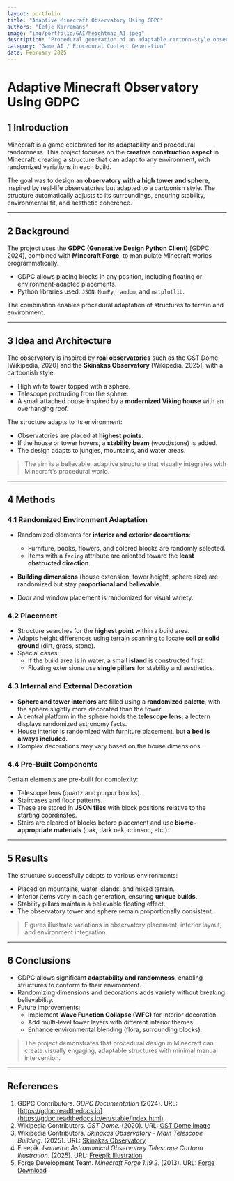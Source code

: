 ```yaml
---
layout: portfolio
title: "Adaptive Minecraft Observatory Using GDPC"
authors: "Eefje Karremans"
image: "img/portfolio/GAI/heightmap_A1.jpeg"
description: "Procedural generation of an adaptable cartoon-style observatory in Minecraft using GDPC."
category: "Game AI / Procedural Content Generation"
date: February 2025
---
```


# Adaptive Minecraft Observatory Using GDPC

## 1 Introduction

Minecraft is a game celebrated for its adaptability and procedural randomness. This project focuses on the **creative construction aspect** in Minecraft: creating a structure that can adapt to any environment, with randomized variations in each build.  

The goal was to design an **observatory with a high tower and sphere**, inspired by real-life observatories but adapted to a cartoonish style. The structure automatically adjusts to its surroundings, ensuring stability, environmental fit, and aesthetic coherence.

---

## 2 Background

The project uses the **GDPC (Generative Design Python Client)** [GDPC, 2024], combined with **Minecraft Forge**, to manipulate Minecraft worlds programmatically.  

- GDPC allows placing blocks in any position, including floating or environment-adapted placements.  
- Python libraries used: `JSON`, `NumPy`, `random`, and `matplotlib`.  

The combination enables procedural adaptation of structures to terrain and environment.

---

## 3 Idea and Architecture

The observatory is inspired by **real observatories** such as the GST Dome [Wikipedia, 2020] and the **Skinakas Observatory** [Wikipedia, 2025], with a cartoonish style:

- High white tower topped with a sphere.  
- Telescope protruding from the sphere.  
- A small attached house inspired by a **modernized Viking house** with an overhanging roof.  

The structure adapts to its environment:
- Observatories are placed at **highest points**.  
- If the house or tower hovers, a **stability beam** (wood/stone) is added.  
- The design adapts to jungles, mountains, and water areas.

> The aim is a believable, adaptive structure that visually integrates with Minecraft's procedural world.

---

## 4 Methods

### 4.1 Randomized Environment Adaptation

- Randomized elements for **interior and exterior decorations**:
  - Furniture, books, flowers, and colored blocks are randomly selected.  
  - Items with a `facing` attribute are oriented toward the **least obstructed direction**.  

- **Building dimensions** (house extension, tower height, sphere size) are randomized but stay **proportional and believable**.  
- Door and window placement is randomized for visual variety.

### 4.2 Placement

- Structure searches for the **highest point** within a build area.  
- Adapts height differences using terrain scanning to locate **soil or solid ground** (dirt, grass, stone).  
- Special cases:
  - If the build area is in water, a small **island** is constructed first.  
  - Floating extensions use **single pillars** for stability and aesthetics.

### 4.3 Internal and External Decoration

- **Sphere and tower interiors** are filled using a **randomized palette**, with the sphere slightly more decorated than the tower.  
- A central platform in the sphere holds the **telescope lens**; a lectern displays randomized astronomy facts.  
- House interior is randomized with furniture placement, but **a bed is always included**.  
- Complex decorations may vary based on the house dimensions.

### 4.4 Pre-Built Components

Certain elements are pre-built for complexity:
- Telescope lens (quartz and purpur blocks).  
- Staircases and floor patterns.  
- These are stored in **JSON files** with block positions relative to the starting coordinates.  
- Stairs are cleared of blocks before placement and use **biome-appropriate materials** (oak, dark oak, crimson, etc.).

---

## 5 Results

The structure successfully adapts to various environments:

- Placed on mountains, water islands, and mixed terrain.  
- Interior items vary in each generation, ensuring **unique builds**.  
- Stability pillars maintain a believable floating effect.  
- The observatory tower and sphere remain proportionally consistent.

> Figures illustrate variations in observatory placement, interior layout, and environment integration.

---

## 6 Conclusions

- GDPC allows significant **adaptability and randomness**, enabling structures to conform to their environment.  
- Randomizing dimensions and decorations adds variety without breaking believability.  
- Future improvements:
  - Implement **Wave Function Collapse (WFC)** for interior decoration.  
  - Add multi-level tower layers with different interior themes.  
  - Enhance environmental blending (flora, surrounding blocks).

> The project demonstrates that procedural design in Minecraft can create visually engaging, adaptable structures with minimal manual intervention.

---

## References

1. GDPC Contributors. *GDPC Documentation* (2024). URL: [https://gdpc.readthedocs.io](https://gdpc.readthedocs.io/en/stable/index.html)  
2. Wikipedia Contributors. *GST Dome*. (2020). URL: [GST Dome Image](https://upload.wikimedia.org/wikipedia/commons/b/b0/GST_dome.jpg)  
3. Wikipedia Contributors. *Skinakas Observatory - Main Telescope Building*. (2025). URL: [Skinakas Observatory](https://upload.wikimedia.org/wikipedia/commons/thumb/e/e4/Skinakas_observatory_-_main_telescope_building.JPG/1200px-Skinakas_observatory_-_main_telescope_building.JPG)  
4. Freepik. *Isometric Astronomical Observatory Telescope Cartoon Illustration*. (2025). URL: [Freepik Illustration](https://www.freepik.com/premium-vector/isometric-astronomical-observatory-telescope-cartoon-illustration-flat-vector-isolated-object_24786604.htm)  
5. Forge Development Team. *Minecraft Forge 1.19.2*. (2013). URL: [Forge Download](https://files.minecraftforge.net/maven/net/minecraftforge/forge/index_1.19.2.html)
